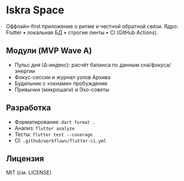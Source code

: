 # Iskra Space

Оффлайн-first приложение о ритме и честной обратной связи.
Ядро: Flutter • локальная БД • строгие линты • CI (GitHub Actions).

## Модули (MVP Wave A)
- Пульс дня (∆-индекс): расчёт баланса по данным сна/фокуса/энергии
- Фокус-сессии и журнал узлов Архива
- Будильник с «окнами» пробуждения
- Привычки (микрошаги) и Эхо-советы

## Разработка
- Форматирование: `dart format .`
- Анализ: `flutter analyze`
- Тесты: `flutter test --coverage`
- CI: `.github/workflows/flutter-ci.yml`

## Лицензия
MIT (см. LICENSE)
